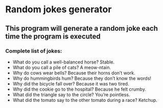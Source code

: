 # Random jokes generator

## This program will generate a random joke each time the program is executed

### Complete list of jokes:

- What do you call a well-balanced horse? Stable.
- What do you call a pile of cats? A meow-ntain.
- Why do cows wear bells? Because their horns don’t work.
- Why do hummingbirds hum? Because they don’t know the words!
- Why did the bicycle fall over? Because it was two tired.
- Why did the cookie go to the hospital? Because he felt crumby.
- What did the triangle say to the circle? You’re pointless.
- What did the tomato say to the other tomato during a race? Ketchup.
